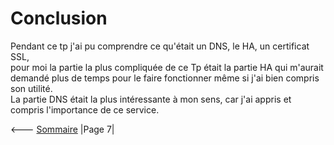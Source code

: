 # Conclusion



Pendant ce tp j'ai pu comprendre ce qu'était un DNS, le HA, un certificat SSL,  
pour moi la partie la plus compliquée de ce Tp était la partie HA qui m'aurait demandé plus de temps pour le faire fonctionner même si j'ai bien compris son utilité.  
La partie DNS était la plus intéressante à mon sens, car j'ai appris et compris l'importance de ce service.  

<--- [Sommaire](Sommaire.md) |Page 7|